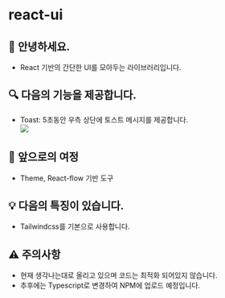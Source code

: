 # react-ui

## 👋 안녕하세요.

- React 기반의 간단한 UI를 모아두는 라이브러리입니다.

## 🔍 다음의 기능을 제공합니다.

- Toast: 5초동안 우측 상단에 토스트 메시지를 제공합니다.
  </br>
  <img src="https://github.com/user-attachments/assets/9ba1f971-2c48-4133-9008-f26eef4912ec" />

## 🚧 앞으로의 여정

- Theme, React-flow 기반 도구

## 💡 다음의 특징이 있습니다.

- Tailwindcss를 기본으로 사용합니다.

## ⚠ 주의사항

- 현재 생각나는대로 올리고 있으며 코드는 최적화 되어있지 않습니다.
- 추후에는 Typescript로 변경하여 NPM에 업로드 예정입니다.
